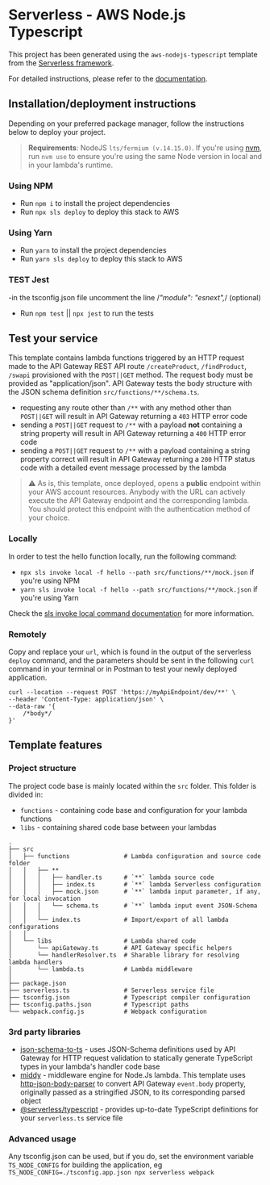 # Serverless - AWS Node.js Typescript

This project has been generated using the `aws-nodejs-typescript` template from the [Serverless framework](https://www.serverless.com/).

For detailed instructions, please refer to the [documentation](https://www.serverless.com/framework/docs/providers/aws/).

## Installation/deployment instructions

Depending on your preferred package manager, follow the instructions below to deploy your project.

> **Requirements**: NodeJS `lts/fermium (v.14.15.0)`. If you're using [nvm](https://github.com/nvm-sh/nvm), run `nvm use` to ensure you're using the same Node version in local and in your lambda's runtime.

### Using NPM

- Run `npm i` to install the project dependencies
- Run `npx sls deploy` to deploy this stack to AWS

### Using Yarn

- Run `yarn` to install the project dependencies
- Run `yarn sls deploy` to deploy this stack to AWS

### TEST Jest
-in the tsconfig.json file uncomment the line /*"module": "esnext",*/ (optional)
- Run `npm test` || `npx jest` to run the tests

## Test your service

This template contains lambda functions triggered by an HTTP request made to the API Gateway REST API route `/createProduct`, `/findProduct`, `/swapi` provisioned with the `POST||GET` method. The request body must be provided as "application/json". API Gateway tests the body structure with the JSON schema definition `src/functions/**/schema.ts`.

- requesting any route other than `/**` with any method other than `POST||GET` will result in API Gateway returning a `403` HTTP error code
- sending a `POST||GET` request to `/**` with a payload **not** containing a string property will result in API Gateway returning a `400` HTTP error code
- sending a `POST||GET` request to `/**` with a payload containing a string property correct will result in API Gateway returning a `200` HTTP status code with a detailed event message processed by the lambda

> :warning: As is, this template, once deployed, opens a **public** endpoint within your AWS account resources. Anybody with the URL can actively execute the API Gateway endpoint and the corresponding lambda. You should protect this endpoint with the authentication method of your choice.

### Locally

In order to test the hello function locally, run the following command:

- `npx sls invoke local -f hello --path src/functions/**/mock.json` if you're using NPM
- `yarn sls invoke local -f hello --path src/functions/**/mock.json` if you're using Yarn

Check the [sls invoke local command documentation](https://www.serverless.com/framework/docs/providers/aws/cli-reference/invoke-local/) for more information.

### Remotely
Copy and replace your `url`, which is found in the output of the serverless `deploy` command, and the parameters should be sent in the following `curl` command in your terminal or in Postman to test your newly deployed application.


```
curl --location --request POST 'https://myApiEndpoint/dev/**' \
--header 'Content-Type: application/json' \
--data-raw '{
    /*body*/
}'
```

## Template features

### Project structure

The project code base is mainly located within the `src` folder. This folder is divided in:

- `functions` - containing code base and configuration for your lambda functions
- `libs` - containing shared code base between your lambdas

```
.
├── src
│   ├── functions               # Lambda configuration and source code folder
│   │   ├── **
│   │   │   ├── handler.ts      # `**` lambda source code
│   │   │   ├── index.ts        # `**` lambda Serverless configuration
│   │   │   ├── mock.json       # `**` lambda input parameter, if any, for local invocation
│   │   │   └── schema.ts       # `**` lambda input event JSON-Schema
│   │   │
│   │   └── index.ts            # Import/export of all lambda configurations
│   │
│   └── libs                    # Lambda shared code
│       └── apiGateway.ts       # API Gateway specific helpers
│       └── handlerResolver.ts  # Sharable library for resolving lambda handlers
│       └── lambda.ts           # Lambda middleware
│
├── package.json
├── serverless.ts               # Serverless service file
├── tsconfig.json               # Typescript compiler configuration
├── tsconfig.paths.json         # Typescript paths
└── webpack.config.js           # Webpack configuration
```

### 3rd party libraries

- [json-schema-to-ts](https://github.com/ThomasAribart/json-schema-to-ts) - uses JSON-Schema definitions used by API Gateway for HTTP request validation to statically generate TypeScript types in your lambda's handler code base
- [middy](https://github.com/middyjs/middy) - middleware engine for Node.Js lambda. This template uses [http-json-body-parser](https://github.com/middyjs/middy/tree/master/packages/http-json-body-parser) to convert API Gateway `event.body` property, originally passed as a stringified JSON, to its corresponding parsed object
- [@serverless/typescript](https://github.com/serverless/typescript) - provides up-to-date TypeScript definitions for your `serverless.ts` service file

### Advanced usage

Any tsconfig.json can be used, but if you do, set the environment variable `TS_NODE_CONFIG` for building the application, eg `TS_NODE_CONFIG=./tsconfig.app.json npx serverless webpack`
